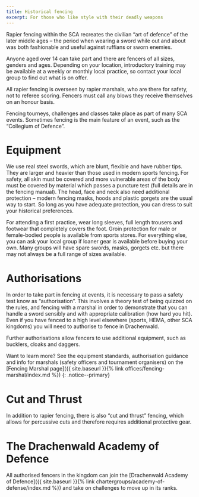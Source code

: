 ```yaml
---
title: Historical fencing
excerpt: For those who like style with their deadly weapons
---
```

Rapier fencing within the SCA recreates the civilian “art of defence” of the later middle ages – the period when wearing a sword while out and about was both fashionable and useful against ruffians or sworn enemies. 

Anyone aged over 14 can take part and there are fencers of all sizes, genders and ages. Depending on your location, introductory training may be available at a weekly or monthly local practice, so contact your local group to find out what is on offer. 

All rapier fencing is overseen by rapier marshals, who are there for safety, not to referee scoring. Fencers must call any blows they receive themselves on an honour basis.

Fencing tourneys, challenges and classes take place as part of many SCA events. Sometimes fencing is the main feature of an event, such as the “Collegium of Defence”. 

# Equipment

We use real steel swords, which are blunt, flexible and have rubber tips. They are larger and heavier than those used in modern sports fencing. For safety, all skin must be covered and more vulnerable areas of the body must be covered by material which passes a puncture test (full details are in the fencing manual). The head, face and neck also need additional protection – modern fencing masks, hoods and plastic gorgets are the usual way to start. So long as you have adequate protection, you can dress to suit your historical preferences.

For attending a first practice, wear long sleeves, full length trousers and footwear that completely covers the foot. Groin protection for male or female-bodied people is available from sports stores. For everything else, you can ask your local group if loaner gear is available before buying your own. Many groups will have spare swords, masks, gorgets etc. but there may not always be a full range of sizes available.

# Authorisations

In order to take part in fencing at events, it is necessary to pass a safety test know as “authorisation”. This involves a theory test of being quizzed on the rules, and fencing with a marshal in order to demonstrate that you can handle a sword sensibly and with appropriate calibration (how hard you hit). Even if you have fenced to a high level elsewhere (sports, HEMA, other SCA kingdoms) you will need to authorise to fence in Drachenwald.

Further authorisations allow fencers to use additional equipment, such as bucklers, cloaks and daggers.

Want to learn more? See the equipment standards, authorisation guidance and info for marshals (safety officers and tournament organisers) on the [Fencing Marshal page]({{ site.baseurl }}{% link offices/fencing-marshal/index.md %})
{: .notice--primary}

# Cut and Thrust

In addition to rapier fencing, there is also “cut and thrust” fencing, which allows for percussive cuts and therefore requires additional protective gear. 

# The Drachenwald Academy of Defence

All authorised fencers in the kingdom can join the [Drachenwald Academy of Defence]({{ site.baseurl }}{% link chartergroups/academy-of-defense/index.md %}) and take on challenges to move up in its ranks.
